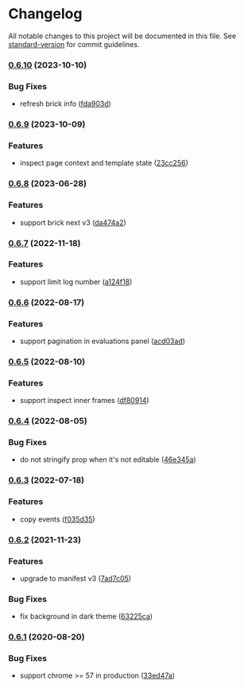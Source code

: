 # Changelog

All notable changes to this project will be documented in this file. See [standard-version](https://github.com/conventional-changelog/standard-version) for commit guidelines.

### [0.6.10](https://github.com/easyops-cn/brick-next-devtools/compare/v0.6.9...v0.6.10) (2023-10-10)

### Bug Fixes

- refresh brick info ([fda903d](https://github.com/easyops-cn/brick-next-devtools/commit/fda903d58aad7fb91fa3da0829530e1d9b2725c8))

### [0.6.9](https://github.com/easyops-cn/brick-next-devtools/compare/v0.6.8...v0.6.9) (2023-10-09)

### Features

- inspect page context and template state ([23cc256](https://github.com/easyops-cn/brick-next-devtools/commit/23cc2564b16d7d0337cd962232e232d150fd566a))

### [0.6.8](https://github.com/easyops-cn/brick-next-devtools/compare/v0.6.7...v0.6.8) (2023-06-28)

### Features

- support brick next v3 ([da474a2](https://github.com/easyops-cn/brick-next-devtools/commit/da474a2bd1e4f7ff0960bd2aeb9b171b3026582b))

### [0.6.7](https://github.com/easyops-cn/brick-next-devtools/compare/v0.6.6...v0.6.7) (2022-11-18)

### Features

- support limit log number ([a124f18](https://github.com/easyops-cn/brick-next-devtools/commit/a124f181793cda9a28c1d45da2690dc9ca9b0c9c))

### [0.6.6](https://github.com/easyops-cn/brick-next-devtools/compare/v0.6.5...v0.6.6) (2022-08-17)

### Features

- support pagination in evaluations panel ([acd03ad](https://github.com/easyops-cn/brick-next-devtools/commit/acd03ade05c2c6398c3681299e928e1ea71eae21))

### [0.6.5](https://github.com/easyops-cn/brick-next-devtools/compare/v0.6.4...v0.6.5) (2022-08-10)

### Features

- support inspect inner frames ([df80914](https://github.com/easyops-cn/brick-next-devtools/commit/df80914dd770a6fd7f1fdec37a7de3589409f02e))

### [0.6.4](https://github.com/easyops-cn/brick-next-devtools/compare/v0.6.3...v0.6.4) (2022-08-05)

### Bug Fixes

- do not stringify prop when it's not editable ([46e345a](https://github.com/easyops-cn/brick-next-devtools/commit/46e345a3aaa29b4435b0b0adc374527be6151fcc))

### [0.6.3](https://github.com/easyops-cn/brick-next-devtools/compare/v0.6.2...v0.6.3) (2022-07-18)

### Features

- copy events ([f035d35](https://github.com/easyops-cn/brick-next-devtools/commit/f035d35b7b968a986d6b7fd89e506f780dfe1052))

### [0.6.2](https://github.com/easyops-cn/brick-next-devtools/compare/v0.6.1...v0.6.2) (2021-11-23)

### Features

- upgrade to manifest v3 ([7ad7c05](https://github.com/easyops-cn/brick-next-devtools/commit/7ad7c05133b8e5d4cea2d5f739b42ed585a744be))

### Bug Fixes

- fix background in dark theme ([63225ca](https://github.com/easyops-cn/brick-next-devtools/commit/63225ca8f9cffc0f23f824ce61537fb62a9e09cb))

### [0.6.1](https://github.com/easyops-cn/brick-next-devtools/compare/v0.6.0...v0.6.1) (2020-08-20)

### Bug Fixes

- support chrome >= 57 in production ([33ed47a](https://github.com/easyops-cn/brick-next-devtools/commit/33ed47a178d6a2c34aebd64721b275ba3f00a70c))
